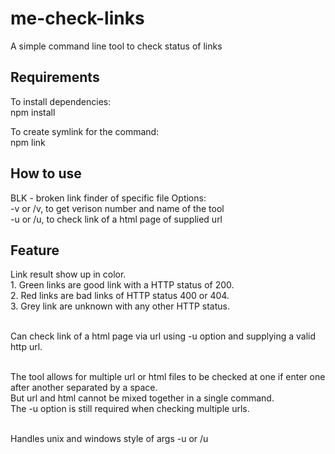# me-check-links
A simple command line tool to check status of links


<h2>Requirements</h2>
To install dependencies:<br/>
npm install<br/>  

To create symlink for the command:<br/>
npm link 

<h2>How to use</h2>
BLK - broken link finder of specific file
Options:<br/>
-v or /v,  to get verison number and name of the tool<br/> 
-u or /u,  to check link of a html page of supplied url<br/> 

<h2>Feature</h2>
Link result show up in color.<br/>  
1. Green links are good link with a HTTP status of 200.<br/> 
2. Red links are bad links of HTTP status 400 or 404.<br/> 
3. Grey link are unknown with any other HTTP status.<br/> 
<br/>  

Can check link of a html page via url using -u option and supplying a valid http url.<br>
<br>

The tool allows for multiple url or html files to be checked at one if enter one after another separated by a space. <br/>
But url and html cannot be mixed together in a single command.<br/>
The -u option is still required when checking multiple urls.<br/>
<br>

Handles unix and windows style of args -u or /u


